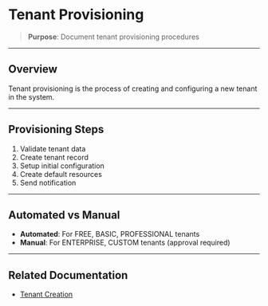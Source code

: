 # Tenant Provisioning

> **Purpose**: Document tenant provisioning procedures

---

## Overview

Tenant provisioning is the process of creating and configuring a new tenant in the system.

---

## Provisioning Steps

1. Validate tenant data
2. Create tenant record
3. Setup initial configuration
4. Create default resources
5. Send notification

---

## Automated vs Manual

- **Automated**: For FREE, BASIC, PROFESSIONAL tenants
- **Manual**: For ENTERPRISE, CUSTOM tenants (approval required)

---

## Related Documentation

- [Tenant Creation](../tenants/tenant-creation.md)

